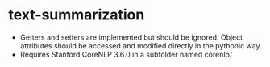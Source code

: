 # text-summarization

* Getters and setters are implemented but should be ignored. Object attributes should be accessed and modified directly in the pythonic way.
* Requires Stanford CoreNLP 3.6.0 in a subfolder named corenlp/